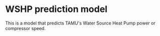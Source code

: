 # WSHP prediction model
This is a model that predicts TAMU's Water Source Heat Pump power or compressor speed.
